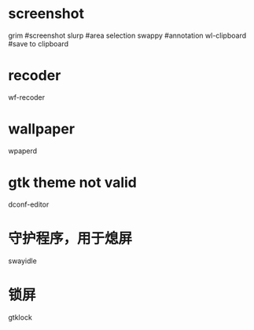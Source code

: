 # screenshot
grim    #screenshot
slurp   #area selection
swappy  #annotation
wl-clipboard #save to clipboard

# recoder
wf-recoder

# wallpaper
wpaperd

# gtk theme not valid
dconf-editor

# 守护程序，用于熄屏
swayidle

# 锁屏
gtklock
